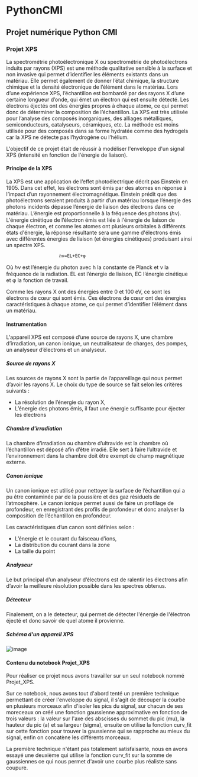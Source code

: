 # PythonCMI

## Projet numérique Python CMI


### Projet XPS

La spectrométrie photoélectronique X ou spectrométrie de photoélectrons induits par rayons (XPS) est une méthode qualitative sensible à la surface et non invasive qui permet d’identifier les éléments existants dans un matériau. Elle permet également de donner l’état chimique, la structure chimique et la densité électronique de l’élément dans le matériau.
Lors d’une expérience XPS, l’échantillon est bombardé par des rayons X d’une certaine longueur d’onde, qui émet un électron qui est ensuite détecté. Les électrons éjectés ont des énergies propres à chaque atome, ce qui permet donc de déterminer la composition de l’échantillon. 
La XPS est très utilisée pour l’analyse des composés inorganiques, des alliages métalliques, semiconducteurs, catalyseurs, céramiques, etc. La méthode est moins utilisée pour des composés dans sa forme hydratée comme des hydrogels car la XPS ne détecte pas l’hydrogène ou l’hélium.

L'objectif de ce projet était de réussir à modéliser l'enveloppe d'un signal XPS (intensité en fonction de l'énergie de liaison).

#### Principe de la XPS

La XPS est une application de l’effet photoélectrique décrit pas Einstein en 1905. Dans cet effet, les électrons sont émis par des atomes en réponse à l’impact d’un rayonnement électromagnétique.
Einstein prédit que des photoélectrons seraient produits à partir d’un matériau lorsque l’énergie des photons incidents dépasse l’énergie de liaison des électrons dans ce matériau. L’énergie est proportionnelle à la fréquence des photons (ℎν).  
L'énergie cinétique de l’électron émis est liée à l'énergie de liaison de chaque électron, et comme les atomes ont plusieurs orbitales à différents états d'énergie, la réponse résultante sera une gamme d'électrons émis avec différentes énergies de liaison (et énergies cinétiques) produisant ainsi un spectre XPS.

                        ℎν=EL+EC+φ

Où ℎν est l’énergie du photon avec h la constante de Planck et ν la fréquence de la radiation. EL est l’énergie de liaison, EC l’énergie cinétique et φ la fonction de travail.

Comme les rayons X ont des énergies entre 0 et 100 eV, ce sont les électrons de cœur qui sont émis. Ces électrons de cœur ont des énergies caractéristiques à chaque atome, ce qui permet d’identifier l’élément dans un matériau.

#### Instrumentation

L'appareil XPS est composé d’une source de rayons X, une chambre d’irradiation, un canon ionique, un neutralisateur de charges, des pompes, un analyseur d’électrons et un analyseur.

##### Source de rayons X
Les sources de rayons X sont la partie de l’appareillage qui nous permet d’avoir les rayons X. Le choix du type de source se fait selon les critères suivants :
-	La résolution de l’énergie du rayon X,
-	L’énergie des photons émis, il faut une énergie suffisante pour éjecter les électrons

##### Chambre d'irradiation
La chambre d’irradiation ou chambre d’ultravide est la chambre où l’échantillon est déposé afin d’être irradié. Elle sert à faire l’ultravide et l’environnement dans la chambre doit être exempt de champ magnétique externe.

##### Canon ionique
Un canon ionique est utilisé pour nettoyer la surface de l’échantillon qui a pu être contaminée par de la poussière et des gaz résiduels de l’atmosphère. Le canon ionique permet aussi de faire un profilage de profondeur, en enregistrant des profils de profondeur et donc analyser la composition de l’échantillon en profondeur.

Les caractéristiques d’un canon sont définies selon :
-	L’énergie et le courant du faisceau d’ions,
-	La distribution du courant dans la zone
-	La taille du point

##### Analyseur
Le but principal d’un analyseur d’électrons est de ralentir les électrons afin d’avoir la meilleure résolution possible dans les spectres obtenus.

##### Détecteur
Finalement, on a le detecteur, qui permet de détecter l'énergie de l'électron éjecté et donc savoir de quel atome il provienne.

##### Schéma d'un appareil XPS
![image](https://user-images.githubusercontent.com/93384155/149346726-c319c2bc-f56b-487f-9a45-23d535299892.png)


#### Contenu du notebook Projet_XPS

Pour réaliser ce projet nous avons travailler sur un seul notebook nommé Projet_XPS. 

Sur ce notebook, nous avons tout d'abord tenté un première technique permettant de créer l'enveloppe du signal, il s'agit de découper la courbe en plusieurs morceaux afin d'isoler les pics du signal, sur chacun de ses moreceaux on créé une fonction gaussienne approximative en fonction de trois valeurs : la valeur sur l'axe des abscisses du sommet du pic (mu), la hauteur du pic (a) et sa largeur (sigma), ensuite on utilise la fonction curv_fit sur cette fonction pour trouver la gaussienne qui se rapproche au mieux du signal, enfin on concatène les différents morceaux. 

La première technique n'étant pas totalement satisfaisante, nous en avons essayé une deuxième qui utilise la fonction curv_fit sur la somme de gaussiennes ce qui nous permet d'avoir une courbe plus réaliste sans coupure.
